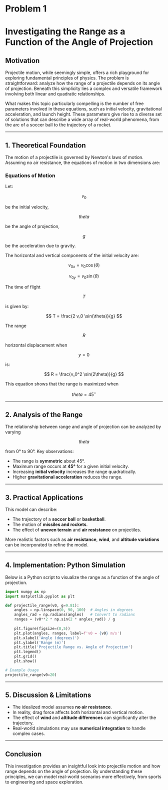 # Problem 1
# Investigating the Range as a Function of the Angle of Projection

## Motivation

Projectile motion, while seemingly simple, offers a rich playground for exploring fundamental principles of physics. The problem is straightforward: analyze how the range of a projectile depends on its angle of projection. Beneath this simplicity lies a complex and versatile framework involving both linear and quadratic relationships.

What makes this topic particularly compelling is the number of free parameters involved in these equations, such as initial velocity, gravitational acceleration, and launch height. These parameters give rise to a diverse set of solutions that can describe a wide array of real-world phenomena, from the arc of a soccer ball to the trajectory of a rocket.

---

## 1. Theoretical Foundation

The motion of a projectile is governed by Newton's laws of motion. Assuming no air resistance, the equations of motion in two dimensions are:

### Equations of Motion

Let:

 $$
 v_0 
$$ 
 
 be the initial velocity,

 $$
 theta 
 $$
 
  be the angle of projection,

$$
 g 
$$

 be the acceleration due to gravity.

The horizontal and vertical components of the initial velocity are:

$$
 v_{0x} = v_0 \cos(\theta) 
 $$

$$
 v_{0y} = v_0 \sin(\theta) 
 $$
 

The time of flight 

$$
 T 
 $$ 
 
 is given by:

$$
 T = \frac{2 v_0 \sin(\theta)}{g} 
 $$


The range 

$$ 
R 
$$ 

horizontal displacement when 

$$
 y = 0 
 $$

  is:

 $$
 R = \frac{v_0^2 \sin(2\theta)}{g} 
 $$

This equation shows that the range is maximized when 

$$
theta = 45^\circ 
$$



---

## 2. Analysis of the Range

The relationship between range and angle of projection can be analyzed by varying 

$$
theta 
  $$ 
 
 from 0° to 90°. Key observations:

- The range is **symmetric** about 45°.
- Maximum range occurs at **45°** for a given initial velocity.
- Increasing **initial velocity** increases the range quadratically.
- Higher **gravitational acceleration** reduces the range.

---

## 3. Practical Applications

This model can describe:
- The trajectory of a **soccer ball** or **basketball**.
- The motion of **missiles and rockets**.
- The effect of **uneven terrain** and **air resistance** on projectiles.

More realistic factors such as **air resistance**, **wind**, and **altitude variations** can be incorporated to refine the model.

---

## 4. Implementation: Python Simulation

Below is a Python script to visualize the range as a function of the angle of projection.

```python
import numpy as np
import matplotlib.pyplot as plt

def projectile_range(v0, g=9.81):
    angles = np.linspace(0, 90, 100)  # Angles in degrees
    angles_rad = np.radians(angles)   # Convert to radians
    ranges = (v0**2 * np.sin(2 * angles_rad)) / g
    
    plt.figure(figsize=(8,5))
    plt.plot(angles, ranges, label=f'v0 = {v0} m/s')
    plt.xlabel('Angle (degrees)')
    plt.ylabel('Range (m)')
    plt.title('Projectile Range vs. Angle of Projection')
    plt.legend()
    plt.grid()
    plt.show()

# Example Usage
projectile_range(v0=20)
```

---

## 5. Discussion & Limitations

- The idealized model assumes **no air resistance**.
- In reality, drag force affects both horizontal and vertical motion.
- The effect of **wind** and **altitude differences** can significantly alter the trajectory.
- Real-world simulations may use **numerical integration** to handle complex cases.

---

## Conclusion

This investigation provides an insightful look into projectile motion and how range depends on the angle of projection. By understanding these principles, we can model real-world scenarios more effectively, from sports to engineering and space exploration.

